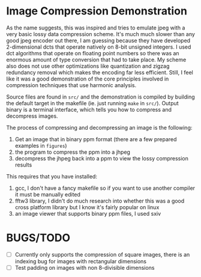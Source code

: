 # Image Compression Demonstration
As the name suggests, this was inspired and tries to emulate jpeg with a very basic lossy data compression scheme. It's much much slower than any good jpeg encoder out there, I am guessing because they have developed 2-dimensional dcts that operate natively on 8-bit unsigned integers. I used dct algorithms that operate on floating point numbers so there was an enormous amount of type conversion that had to take place. My scheme also does not use other optimizations like quantization and zigzag redundancy removal which makes the encoding far less efficient. Still, I feel like it was a good demonstration of the core principles involved in compression techniques that use harmonic analysis.

Source files are found in `src/` and the demonstration is compiled by building the default target in the makefile (ie. just running `make` in `src/`). Output binary is a terminal interface, which tells you how to compress and decompress images.

The process of compressing and decompressing an image is the following:
1. Get an image that in binary ppm format (there are a few prepared examples in `figures`)
2. the program to compress the ppm into a jhpeg
3. decompress the jhpeg back into a ppm to view the lossy compression results

This requires that you have installed:
1. gcc, I don't have a fancy makefile so if you want to use another compiler it must be manually edited
2. fftw3 library, I didn't do much research into whether this was a good cross platform library but I know it's fairly popular on linux
3. an image viewer that supports binary ppm files, I used sxiv

# BUGS/TODO
- [ ] Currently only supports the compression of square images, there is an indexing bug for images with rectangular dimensions
- [ ] Test padding on images with non 8-divisible dimensions